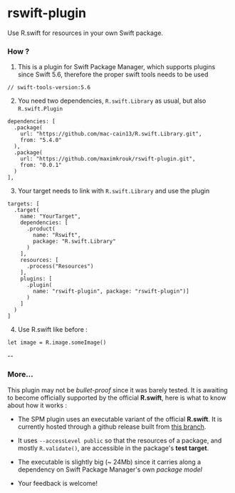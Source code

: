 # rswift-plugin

Use R.swift for resources in your own Swift package.

### How ?

1. This is a plugin for Swift Package Manager, which supports plugins since Swift 5.6,
therefore the proper swift tools needs to be used

`// swift-tools-version:5.6`

2. You need two dependencies, `R.swift.Library` as usual, but also `R.swift.Plugin`

```
dependencies: [
  .package(
    url: "https://github.com/mac-cain13/R.swift.Library.git",
    from: "5.4.0"
  ),
  .package(
    url: "https://github.com/maximkrouk/rswift-plugin.git", 
    from: "0.0.1"
  )
],
```
    
3. Your target needs to link with `R.swift.Library` and use the plugin

```
targets: [
  .target(
    name: "YourTarget",
    dependencies: [
      .product(
        name: "Rswift",
        package: "R.swift.Library"
      )
    ],
    resources: [
      .process("Resources")
    ],
    plugins: [
      .plugin(
        name: "rswift-plugin", package: "rswift-plugin")]
      )
    ]
  )
]
```

4. Use R.swift like before :

  ```
let image = R.image.someImage()
```

--

### More...

This plugin may not be _bullet-proof_ since it was barely tested. It is awaiting to become officially supported by the official **R.swift**, here is what to know about how it works :

- The SPM plugin uses an executable variant of the official **R.swift**. It is currently hosted through a github release built from [this branch](https://github.com/quentinfasquel/R.swift/tree/feature/generate-swift-package-resources).

- It uses `--accessLevel public` so that the resources of a package, and mostly `R.validate()`, are accessible in the package's **test target**.

- The executable is slightly big (~ 24Mb) since it carries along a dependency on Swift Package Manager's own _package model_


- Your feedback is welcome!
